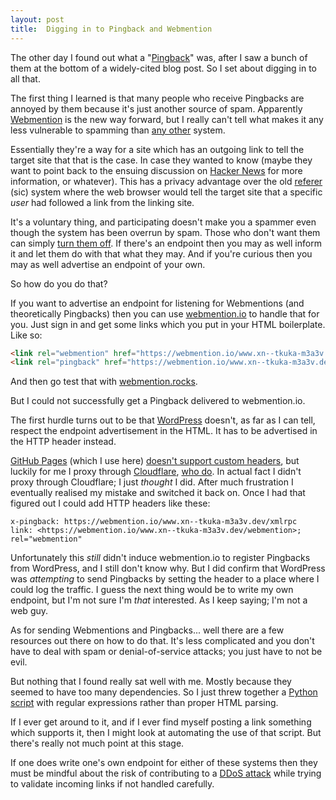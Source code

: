 ```yaml
---
layout: post
title:  Digging in to Pingback and Webmention
---
```

The other day I found out what a "[Pingback][]" was, after I saw a bunch of
them at the bottom of a widely-cited blog post.  So I set about digging in to
all that.

The first thing I learned is that many people who receive Pingbacks are annoyed
by them because it's just another source of spam.  Apparently [Webmention][] is
the new way forward, but I really can't tell what makes it any less vulnerable
to spamming than [any other](https://en.wikipedia.org/wiki/Linkback) system.

Essentially they're a way for a site which has an outgoing link to tell the
target site that that is the case.  In case they wanted to know (maybe they
want to point back to the ensuing discussion on [Hacker News][] for more
information, or whatever).  This has a privacy advantage over the old
[referer][] (sic) system where the web browser would tell the target site that
a specific _user_ had followed a link from the linking site.

It's a voluntary thing, and participating doesn't make you a spammer even
though the system has been overrun by spam.  Those who don't want them can
simply [turn them off](https://wordpress.com/support/comments/pingbacks/).
If there's an endpoint then you may as well inform it and let them do with that
what they may.  And if you're curious then you may as well advertise an
endpoint of your own.

So how do you do that?

If you want to advertise an endpoint for listening for Webmentions (and
theoretically Pingbacks) then you can use [webmention.io][] to handle that for
you.  Just sign in and get some links which you put in your HTML boilerplate.
Like so:
```html
<link rel="webmention" href="https://webmention.io/www.xn--tkuka-m3a3v.dev/webmention" />
<link rel="pingback" href="https://webmention.io/www.xn--tkuka-m3a3v.dev/xmlrpc" />
```
And then go test that with [webmention.rocks][].

But I could not successfully get a Pingback delivered to webmention.io.

The first hurdle turns out to be that [WordPress][] doesn't, as far as I can
tell, respect the endpoint advertisement in the HTML.  It has to be advertised
in the HTTP header instead.

[GitHub Pages][] (which I use here) [doesn't support custom
headers](https://github.com/orgs/community/discussions/54257), but luckily for
me I proxy through [Cloudflare][], [who do][cf-custom-headers].  In actual fact
I didn't proxy through Cloudflare; I just _thought_ I did.  After much
frustration I eventually realised my mistake and switched it back on.  Once I
had that figured out I could add HTTP headers like these:
```
x-pingback: https://webmention.io/www.xn--tkuka-m3a3v.dev/xmlrpc
link: <https://webmention.io/www.xn--tkuka-m3a3v.dev/webmention>; rel="webmention"
```

Unfortunately this _still_ didn't induce webmention.io to register Pingbacks
from WordPress, and I still don't know why.  But I did confirm that WordPress
was _attempting_ to send Pingbacks by setting the header to a place where I
could log the traffic.  I guess the next thing would be to write my own
endpoint, but I'm not sure I'm _that_ interested.  As I keep saying; I'm not a
web guy.

As for sending Webmentions and Pingbacks... well there are a few resources out
there on how to do that.  It's less complicated and you don't have to deal
with spam or denial-of-service attacks; you just have to not be evil.

But nothing that I found really sat well with me.  Mostly because they seemed
to have too many dependencies.  So I just threw together a [Python
script][notify.py] with regular expressions rather than proper HTML parsing.

If I ever get around to it, and if I ever find myself posting a link something
which supports it, then I might look at automating the use of that script.  But
there's really not much point at this stage.

If one does write one's own endpoint for either of these systems then they must
be mindful about the risk of contributing to a [DDoS attack][] while trying to
validate incoming links if not handled carefully.

[Webmention]: <https://en.wikipedia.org/wiki/Webmention>
[Pingback]: <https://en.wikipedia.org/wiki/Pingback>
[referer]: <https://en.wikipedia.org/wiki/HTTP_referer>
[Hacker News]: <https://news.ycombinator.com/>
[webmention.io]: <https://webmention.io>
[webmention.rocks]: <https://webmention.rocks/receive/1>
[WordPress]: <https://wordpress.com/>
[Github Pages]: <https://pages.github.com/>
[Cloudflare]: <https://www.cloudflare.com/>
[cf-custom-headers]: <https://developers.cloudflare.com/pages/how-to/add-custom-http-headers/>
[notify.py]: <https://github.com/sh1boot/sh1boot.github.io/blob/master/_tools/notify.py>
[DDoS attack]: <https://en.wikipedia.org/wiki/Denial-of-service_attack#Distributed_DoS>
